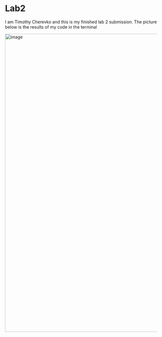 # Lab2
I am Timothy Cherevko and this is my finished lab 2 submission. The picture below is the results of my code in the terminal


<img width="860" height="985" alt="image" src="https://github.com/user-attachments/assets/0a0899d2-913c-4640-a45f-2eb74c40b0dc" />
